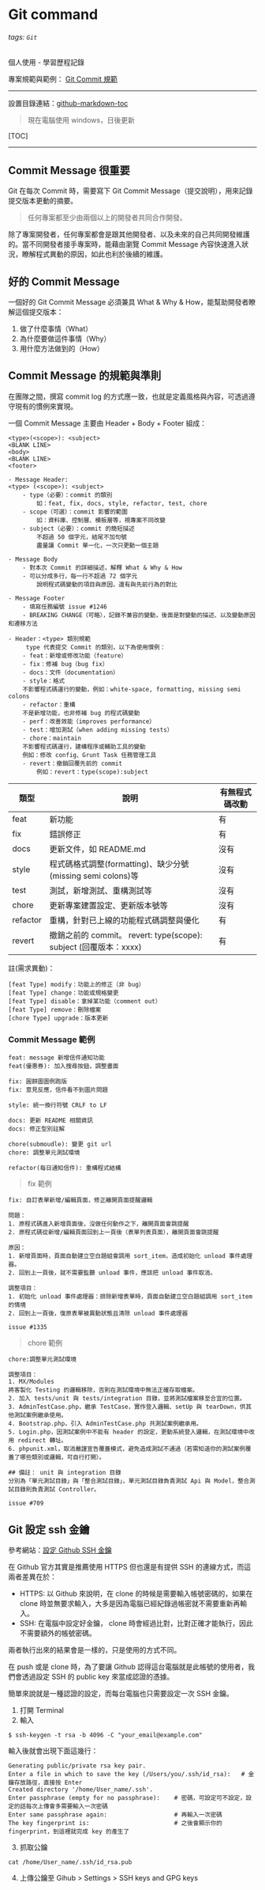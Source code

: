 # Git command

###### tags: `Git`

個人使用 - 學習歷程記錄

專案規範與範例：
[Git Commit 規範](https://wadehuanglearning.blogspot.com/2019/05/commit-commit-commit-why-what-commit.html)

---
設置目錄連結：[github-markdown-toc](https://github.com/ekalinin/github-markdown-toc#installation)


> 現在電腦使用 windows，日後更新

[TOC]

---

## Commit Message 很重要

Git 在每次 Commit 時，需要寫下 Git Commit Message（提交說明），用來記錄提交版本更動的摘要。

> 任何專案都至少由兩個以上的開發者共同合作開發。

除了專案開發者，任何專案都會是跟其他開發者、以及未來的自己共同開發維護的。當不同開發者接手專案時，能藉由瀏覽 Commit Message 內容快速進入狀況，瞭解程式異動的原因，如此也利於後續的維護。

## 好的 Commit Message

一個好的 Git Commit Message 必須兼具 What & Why & How，能幫助開發者瞭解這個提交版本：

1. 做了什麼事情（What）
2. 為什麼要做這件事情（Why）
3. 用什麼方法做到的（How）

## Commit Message 的規範與準則
在團隊之間，撰寫 commit log 的方式應一致，也就是定義風格與內容，可透過遵守現有的慣例來實現。

一個 Commit Message 主要由 Header + Body + Footer 組成：

```python=
<type>(<scope>): <subject>
<BLANK LINE>
<body>
<BLANK LINE>
<footer>
```
```python=
- Message Header:
<type> (<scope>): <subject>
    - type（必要）：commit 的類別
        如：feat, fix, docs, style, refactor, test, chore
    - scope（可選）：commit 影響的範圍
        如：資料庫、控制層、模板層等，視專案不同改變
    - subject（必要）：commit 的簡短描述
        不超過 50 個字元，結尾不加句號
        盡量讓 Commit 單一化，一次只更動一個主題

- Message Body
    - 對本次 Commit 的詳細描述，解釋 What & Why & How
    - 可以分成多行，每一行不超過 72 個字元
        說明程式碼變動的項目與原因，還有與先前行為的對比

- Message Footer
    - 填寫任務編號 issue #1246
    - BREAKING CHANGE（可略），記錄不兼容的變動，後面是對變動的描述、以及變動原因和遷移方法

- Header：<type> 類別規範
     type 代表提交 Commit 的類別，以下為使用慣例：
    - feat：新增或修改功能（feature）
    - fix：修補 bug（bug fix）
    - docs：文件（documentation）
    - style：格式
    不影響程式碼運行的變動，例如：white-space, formatting, missing semi colons
    - refactor：重構
    不是新增功能，也非修補 bug 的程式碼變動
    - perf：改善效能（improves performance）
    - test：增加測試（when adding missing tests）
    - chore：maintain
    不影響程式碼運行，建構程序或輔助工具的變動
    例如：修改 config、Grunt Task 任務管理工具
    - revert：撤銷回覆先前的 commit
        例如：revert：type(scope):subject
```
| 類型     | 說明                                                             | 有無程式碼改動 |
| -------- | ---------------------------------------------------------------- | -------------- |
| feat     | 新功能                                                           | 有             |
| fix      | 錯誤修正                                                         | 有             |
| docs     | 更新文件，如 README.md                                           | 沒有           |
| style    | 程式碼格式調整(formatting)、缺少分號(missing semi colons)等      | 沒有           |
| test     | 測試，新增測試、重構測試等                                       | 沒有           |
| chore    | 更新專案建置設定、更新版本號等                                   | 沒有           |
| refactor | 重構，針對已上線的功能程式碼調整與優化                           | 有             |
| revert   | 撤銷之前的 commit。 revert: type(scope): subject (回覆版本：xxxx) | 有             |

註(需求異動)：
```python=
[feat Type] modify：功能上的修正（非 bug）
[feat Type] change：功能或規格變更
[feat Type] disable：拿掉某功能（comment out）
[feat Type] remove：刪除檔案
[chore Type] upgrade：版本更新
```


### **Commit Message 範例**
```python=
feat: message 新增信件通知功能
feat(優惠券): 加入搜尋按鈕，調整畫面

fix: 圓餅圖圖例跑版
fix: 意見反應，信件看不到圖片問題

style: 統一換行符號 CRLF to LF

docs: 更新 README 相關資訊
docs: 修正型別註解

chore(submoudle): 變更 git url
chore: 調整單元測試環境

refactor(每日通知信件): 重構程式結構
```
> fix 範例
```pythn=
fix: 自訂表單新增/編輯頁面，修正離開頁面提醒邏輯

問題：
1. 原程式碼進入新增頁面後，沒做任何動作之下，離開頁面會跳提醒
2. 原程式碼從新增/編輯頁面回到上一頁後（表單列表頁面），離開頁面會跳提醒

原因：
1. 新增頁面時，頁面自動建立空白題組會調用 sort_item，造成初始化 unload 事件處理器。
2. 回到上一頁後，就不需要監聽 unload 事件，應該把 unload 事件取消。

調整項目：
1. 初始化 unload 事件處理器：排除新增表單時，頁面自動建立空白題組調用 sort_item 的情境
2. 回到上一頁後，復原表單被異動狀態且清除 unload 事件處理器

issue #1335
```
> chore 範例


```python=
chore:調整單元測試環境

調整項目：
1. MX/Modules
將客製化 Testing 的邏輯移除，否則在測試環境中無法正確存取檔案。
2. 加入 tests/unit 與 tests/integration 目錄，並將測試檔案移至合宜的位置。
3. AdminTestCase.php，繼承 TestCase，實作登入邏輯、setUp 與 tearDown，供其他測試案例繼承使用。
4. Bootstrap.php，引入 AdminTestCase.php 共測試案例繼承用。
5. Login.php，因測試案例中不能有 header 的設定，更動系統登入邏輯，在測試環境中改用 redirect 轉址。
6. phpunit.xml，取消嚴謹宣告覆蓋模式，避免造成測試不通過（若需知道你的測試案例覆蓋了哪些類別或邏輯，可自行打開）。

## 備註： unit 與 integration 目錄
分別為「單元測試目錄」與「整合測試目錄」，單元測試目錄負責測試 Api 與 Model，整合測試目錄則負責測試 Controller。

issue #709
```

## Git 設定 ssh 金鑰

參考網站：[設定 Github SSH 金鑰](https://ithelp.ithome.com.tw/articles/10205988)

在 Github 官方其實是推薦使用 HTTPS 但也還是有提供 SSH 的連線方式，而這兩者差異在於：

- HTTPS: 以 Github 來說明，在 clone 的時候是需要輸入帳號密碼的，如果在 clone 時並無要求輸入，大多是因為電腦已經紀錄過帳密就不需要重新再輸入。
- SSH: 在電腦中設定好金鑰， clone 時會經過比對，比對正確才能執行，因此不需要額外的帳號密碼。

兩者執行出來的結果會是一樣的，只是使用的方式不同。

在 push 或是 clone 時，為了要讓 Github 認得這台電腦就是此帳號的使用者，我們會透過設定 SSH 的 public key 來當成認證的憑據。

簡單來說就是一種認證的設定，而每台電腦也只需要設定一次 SSH 金鑰。

1. 打開 Terminal
2. 輸入

```python=
$ ssh-keygen -t rsa -b 4096 -C "your_email@example.com"
```
輸入後就會出現下面這幾行：
```python=
Generating public/private rsa key pair.
Enter a file in which to save the key (/Users/you/.ssh/id_rsa):   # 金鑰存放路徑，直接按 Enter
Created directory '/home/User_name/.ssh'.
Enter passphrase (empty for no passphrase):    # 密碼，可設定可不設定，設定的話每次上傳會多需要輸入一次密碼
Enter same passphrase again:                   # 再輸入一次密碼
The key fingerprint is:                        # 之後會顯示你的 fingerprint，到這裡就完成 key 的產生了
```

3. 抓取公鑰
```python=
cat /home/User_name/.ssh/id_rsa.pub
```
4. 上傳公鑰至 Gihub > Settings > SSH keys and GPG keys
